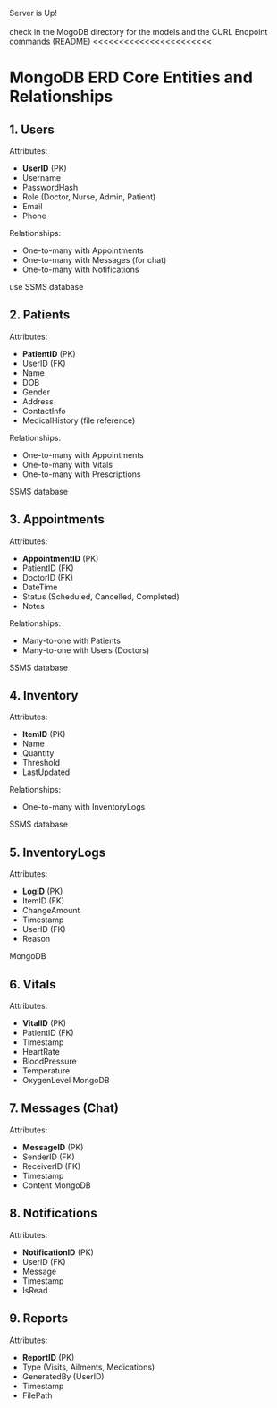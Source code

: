 Server is Up! <br>
<br>
check in the MogoDB directory for the models and the CURL Endpoint commands (README) <<<<<<<<<<<<<<<<<<<<<<<
<br>


# MongoDB ERD Core Entities and Relationships

## 1. Users
Attributes: 
- **UserID** (PK)
- Username
- PasswordHash
- Role (Doctor, Nurse, Admin, Patient)
- Email
- Phone

Relationships:
- One-to-many with Appointments
- One-to-many with Messages (for chat)
- One-to-many with Notifications

use SSMS database
## 2. Patients
Attributes: 
- **PatientID** (PK)
- UserID (FK)
- Name
- DOB
- Gender
- Address
- ContactInfo
- MedicalHistory (file reference)

Relationships:
- One-to-many with Appointments
- One-to-many with Vitals
- One-to-many with Prescriptions

SSMS database
## 3. Appointments
Attributes: 
- **AppointmentID** (PK)
- PatientID (FK)
- DoctorID (FK)
- DateTime
- Status (Scheduled, Cancelled, Completed)
- Notes

Relationships:
- Many-to-one with Patients
- Many-to-one with Users (Doctors)

SSMS database
## 4. Inventory
Attributes: 
- **ItemID** (PK)
- Name
- Quantity
- Threshold
- LastUpdated

Relationships:
- One-to-many with InventoryLogs

SSMS database
## 5. InventoryLogs
Attributes: 
- **LogID** (PK)
- ItemID (FK)
- ChangeAmount
- Timestamp
- UserID (FK)
- Reason

MongoDB
## 6. Vitals
Attributes: 
- **VitalID** (PK)
- PatientID (FK)
- Timestamp
- HeartRate
- BloodPressure
- Temperature
- OxygenLevel
MongoDB
## 7. Messages (Chat)
Attributes: 
- **MessageID** (PK)
- SenderID (FK)
- ReceiverID (FK)
- Timestamp
- Content
MongoDB
## 8. Notifications
Attributes: 
- **NotificationID** (PK)
- UserID (FK)
- Message
- Timestamp
- IsRead

## 9. Reports
Attributes: 
- **ReportID** (PK)
- Type (Visits, Ailments, Medications)
- GeneratedBy (UserID)
- Timestamp
- FilePath

